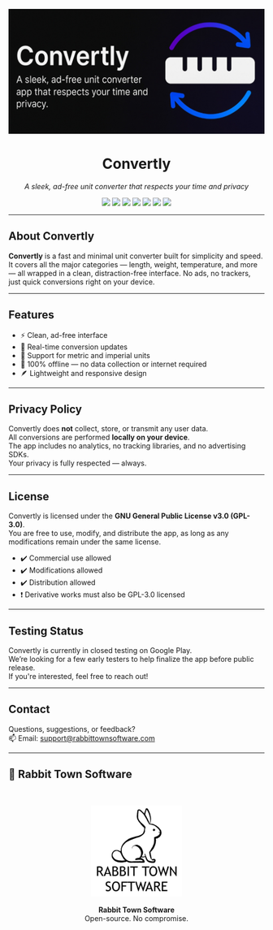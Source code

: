 <!-- Banner Image at the top, full width -->
<p align="center">
  <img src="https://raw.githubusercontent.com/rabbit-town-software/convertly/master/assets/banner.jpg" alt="Convertly Banner"/>
</p>

<h1 align="center">Convertly</h1>
<p align="center"><em>A sleek, ad-free unit converter that respects your time and privacy</em></p>

<p align="center">
  <img src="https://img.shields.io/badge/License-GPLv3-blue.svg">
  <img src="https://img.shields.io/badge/build-pending-lightgrey.svg">
  <img src="https://img.shields.io/github/issues/rabbit-town-software/convertly.svg">
  <img src="https://img.shields.io/github/last-commit/rabbit-town-software/convertly">
  <img src="https://img.shields.io/github/languages/code-size/rabbit-town-software/convertly">
  <img src="https://img.shields.io/github/languages/top/rabbit-town-software/convertly">
  <img src="https://img.shields.io/github/contributors/rabbit-town-software/convertly">
</p>

---

## About Convertly

**Convertly** is a fast and minimal unit converter built for simplicity and speed. It covers all the major categories — length, weight, temperature, and more — all wrapped in a clean, distraction-free interface. No ads, no trackers, just quick conversions right on your device.

---

## Features

- ⚡ Clean, ad-free interface  
- 🔄 Real-time conversion updates  
- 📏 Support for metric and imperial units  
- 📴 100% offline — no data collection or internet required  
- 🪶 Lightweight and responsive design  

---

## Privacy Policy

Convertly does **not** collect, store, or transmit any user data.  
All conversions are performed **locally on your device**.  
The app includes no analytics, no tracking libraries, and no advertising SDKs.  
Your privacy is fully respected — always.

---

## License

Convertly is licensed under the **GNU General Public License v3.0 (GPL-3.0)**.  
You are free to use, modify, and distribute the app, as long as any modifications remain under the same license.

- ✔️ Commercial use allowed
- ✔️ Modifications allowed
- ✔️ Distribution allowed
- ❗ Derivative works must also be GPL-3.0 licensed

---

## Testing Status

Convertly is currently in closed testing on Google Play.  
We’re looking for a few early testers to help finalize the app before public release.  
If you're interested, feel free to reach out!

---

## Contact

Questions, suggestions, or feedback?  
📫 Email: [support@rabbittownsoftware.com](mailto:support@rabbittownsoftware.com)

---

## 🐇 Rabbit Town Software

<br/>

<p align="center">
  <img src="https://github.com/Rabbit-Town-Software/misa-engine/blob/eb3aa63bad02385d2af4b7b130d1bde70e2a2715/assets/rabbittownlogo.jpg?raw=true" alt="Rabbit Town Software Logo" width="180"/>
</p>

<p align="center">
  <strong>Rabbit Town Software</strong><br/>
  Open-source. No compromise.
</p>

